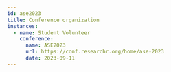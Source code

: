 ```yaml
---
id: ase2023
title: Conference organization
instances:
  - name: Student Volunteer
    conference:
      name: ASE2023
      url: https://conf.researchr.org/home/ase-2023
      date: 2023-09-11
---
```


